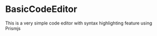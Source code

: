 # BasicCodeEditor
This is a very simple code editor with syntax highlighting feature using Prismjs 
